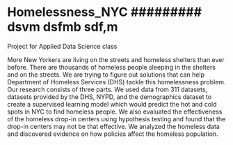 # Homelessness_NYC   #########    dsvm dsfmb sdf,m
Project for Applied Data Science class

More New Yorkers are living on the streets and homeless shelters than ever before. There are thousands of homeless people sleeping in the shelters and on the streets. We are trying to figure out solutions that can help Department of Homeless Services (DHS) tackle this homelessness problem. Our research consists of three parts. We used data from 311 datasets, datasets provided by the DHS, NYPD, and the demographics dataset to create a supervised learning model which would predict the hot and cold spots in NYC to find homeless people. We also evaluated the effectiveness of the homeless drop-in centers using hypothesis testing and found that the drop-in centers may not be that effective. We analyzed the homeless data and discovered evidence on how policies affect the homeless population.
